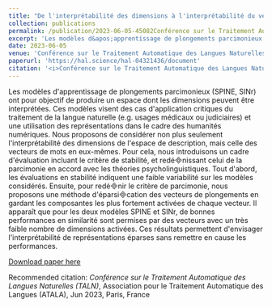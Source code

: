 ```yaml
---
title: "De l'interprétabilité des dimensions à l'interprétabilité du vecteur : parcimonie et stabilité"
collection: publications
permalink: /publication/2023-06-05-45082Conférence sur le Traitement Automatique des Langues Naturelles (TALN)
excerpt: 'Les modèles d&apos;apprentissage de plongements parcimonieux (SPINE\, SINr) ont pour objectif de produire un espace dont les dimensions peuvent être interprétées. Ces modèles visent des cas d&apos;application critiques du traitement de la langue naturelle (e.g. usages médicaux ou judiciaires) et une utilisation des représentations dans le cadre des humanités numériques. Nous proposons de considérer non plus seulement l&apos;interprétabilité des dimensions de l&apos;espace de description\, mais celle des vecteurs de mots en eux-mêmes. Pour cela\, nous introduisons un cadre d&apos;évaluation incluant le critère de stabilité\, et redénissant celui de la parcimonie en accord avec les théories psycholinguistiques. Tout d&apos;abord\, les évaluations en stabilité indiquent une faible variabilité sur les modèles considérés. Ensuite\, pour redénir le critère de parcimonie\, nous proposons une méthode d&apos;éparsication des vecteurs de plongements en gardant les composantes les plus fortement activées de chaque vecteur. Il apparaît que pour les deux modèles SPINE et SINr\, de bonnes performances en similarité sont permises par des vecteurs avec un très faible nombre de dimensions activées. Ces résultats permettent d&apos;envisager l&apos;interprétabilité de représentations éparses sans remettre en cause les performances.'
date: 2023-06-05
venue: 'Conférence sur le Traitement Automatique des Langues Naturelles (TALN)'
paperurl: 'https://hal.science/hal-04321436/document'
citation: '<i>Conférence sur le Traitement Automatique des Langues Naturelles (TALN)</i>, Association pour le Traitement Automatique des Langues (ATALA), Jun 2023, Paris, France'
---
```

Les modèles d&apos;apprentissage de plongements parcimonieux (SPINE\, SINr) ont pour objectif de produire un espace dont les dimensions peuvent être interprétées. Ces modèles visent des cas d&apos;application critiques du traitement de la langue naturelle (e.g. usages médicaux ou judiciaires) et une utilisation des représentations dans le cadre des humanités numériques. Nous proposons de considérer non plus seulement l&apos;interprétabilité des dimensions de l&apos;espace de description\, mais celle des vecteurs de mots en eux-mêmes. Pour cela\, nous introduisons un cadre d&apos;évaluation incluant le critère de stabilité\, et redénissant celui de la parcimonie en accord avec les théories psycholinguistiques. Tout d&apos;abord\, les évaluations en stabilité indiquent une faible variabilité sur les modèles considérés. Ensuite\, pour redénir le critère de parcimonie\, nous proposons une méthode d&apos;éparsication des vecteurs de plongements en gardant les composantes les plus fortement activées de chaque vecteur. Il apparaît que pour les deux modèles SPINE et SINr\, de bonnes performances en similarité sont permises par des vecteurs avec un très faible nombre de dimensions activées. Ces résultats permettent d&apos;envisager l&apos;interprétabilité de représentations éparses sans remettre en cause les performances.

[Download paper here](https://hal.science/hal-04321436/document)

Recommended citation: <i>Conférence sur le Traitement Automatique des Langues Naturelles (TALN)</i>, Association pour le Traitement Automatique des Langues (ATALA), Jun 2023, Paris, France